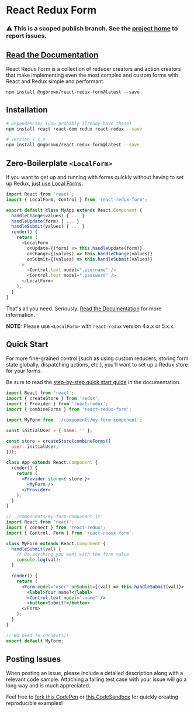 # React Redux Form

### ⚠️ This is a scoped publish branch.  See the [project home](https://github.com/davidkpiano/react-redux-form) to report issues.

## [Read the Documentation](https://davidkpiano.github.io/react-redux-form/docs.html)

React Redux Form is a collection of reducer creators and action creators that make implementing even the most complex and custom forms with React and Redux simple and performant.

`npm install @ngbrown/react-redux-form@latest --save`

## Installation

```bash
# Dependencies (you probably already have these)
npm install react react-dom redux react-redux --save

# version 1.x.x
npm install @ngbrown/react-redux-form@latest --save
```

## Zero-Boilerplate `<LocalForm>`

If you want to get up and running with forms quickly without having to set up Redux, [just use Local Forms](http://davidkpiano.github.io/react-redux-form/docs/guides/local.html):

```js
import React from 'react';
import { LocalForm, Control } from 'react-redux-form';

export default class MyApp extends React.Component {
  handleChange(values) { ... }
  handleUpdate(form) { ... }
  handleSubmit(values) { ... }
  render() {
    return (
      <LocalForm
        onUpdate={(form) => this.handleUpdate(form)}
        onChange={(values) => this.handleChange(values)}
        onSubmit={(values) => this.handleSubmit(values)}
      >
        <Control.text model=".username" />
        <Control.text model=".password" />
      </LocalForm>
    );
  }
}
```

That's all you need. Seriously. [Read the Documentation](http://davidkpiano.github.io/react-redux-form/docs/guides/local.html) for more information.

**NOTE:** Please use `<LocalForm>` with `react-redux` version 4.x.x or 5.x.x. 

## Quick Start
For more fine-grained control (such as using custom reducers, storing form state globally, dispatching actions, etc.), you'll want to set up a Redux store for your forms.

Be sure to read the [step-by-step quick start guide](http://davidkpiano.github.io/react-redux-form/docs/guides/quickstart.html) in the documentation.

```jsx
import React from 'react';
import { createStore } from 'redux';
import { Provider } from 'react-redux';
import { combineForms } from 'react-redux-form';

import MyForm from './components/my-form-component';

const initialUser = { name: '' };

const store = createStore(combineForms({
  user: initialUser,
}));

class App extends React.Component {
  render() {
    return (
      <Provider store={ store }>
        <MyForm />
      </Provider>
    );
  }
}
```

```jsx
// ./components/my-form-component.js'
import React from 'react';
import { connect } from 'react-redux';
import { Control, Form } from 'react-redux-form';

class MyForm extends React.Component {
  handleSubmit(val) {
    // Do anything you want with the form value
    console.log(val);
  }

  render() {
    return (
      <Form model="user" onSubmit={(val) => this.handleSubmit(val)}>
        <label>Your name?</label>
        <Control.text model=".name" />
        <button>Submit!</button>
      </Form>
    );
  }
}

// No need to connect()!
export default MyForm;
```

## Posting Issues
When posting an issue, please include a detailed description along with a relevant code sample. Attaching a failing test case with your issue will go a long way and is much appreciated.

Feel free to [fork this CodePen](http://codepen.io/davidkpiano/pen/yJwmEa) or [this CodeSandbox](https://codesandbox.io/s/k3jyzwqo53) for quickly creating reproducible examples!
